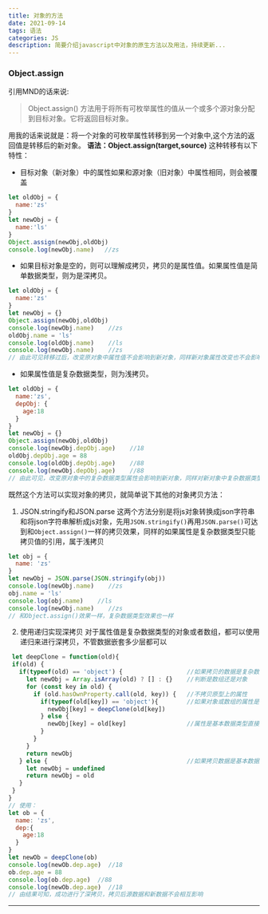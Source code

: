 ```yaml
---
title: 对象的方法
date: 2021-09-14
tags: 语法
categories: JS
description: 简要介绍javascript中对象的原生方法以及用法，持续更新...
---
```

### Object.assign
引用MND的话来说:
> Object.assign() 方法用于将所有可枚举属性的值从一个或多个源对象分配到目标对象。它将返回目标对象。

用我的话来说就是：将一个对象的可枚举属性转移到另一个对象中,这个方法的返回值是转移后的新对象。
**语法：Object.assign(target,source)**
这种转移有以下特性：
* 目标对象（新对象）中的属性如果和源对象（旧对象）中属性相同，则会被覆盖
```javascript
let oldObj = {
  name:'zs'
}
let newObj = {
  name:'ls'
}
Object.assign(newObj,oldObj)
console.log(newObj.name)   //zs
``` 
* 如果目标对象是空的，则可以理解成拷贝，拷贝的是属性值。如果属性值是简单数据类型，则为是深拷贝。
```javascript
let oldObj = {
  name:'zs'
}
let newObj = {}
Object.assign(newObj,oldObj)
console.log(newObj.name)    //zs
oldObj.name = 'ls'
console.log(oldObj.name)    //ls
console.log(newObj.name)    //zs
// 由此可见转移过后，改变原对象中属性值不会影响到新对象，同样新对象属性改变也不会影响原对象
```
* 如果属性值是复杂数据类型，则为浅拷贝。
```javascript
let oldObj = {
  name:'zs',
  depObj: {
    age:18
  }
}
let newObj = {}
Object.assign(newObj,oldObj)
console.log(newObj.depObj.age)    //18
oldObj.depObj.age = 88
console.log(oldObj.depObj.age)    //88
console.log(newObj.depObj.age)    //88
// 由此可见，改变原对象中的复杂数据类型属性会影响到新对象，同样对新对象中复杂数据类型属性进行操作也会影响到原对象
```

既然这个方法可以实现对象的拷贝，就简单说下其他的对象拷贝方法：
1. JSON.stringify和JSON.parse
这两个方法分别是将js对象转换成json字符串和将json字符串解析成js对象，先用`JSON.stringify()`再用`JSON.parse()`可达到和`Object.assign()`一样的拷贝效果，同样的如果属性是复杂数据类型只能拷贝值的引用，属于浅拷贝
```javascript
let obj = {
  name: 'zs'
}
let newObj = JSON.parse(JSON.stringify(obj))
console.log(newObj.name)    //zs
obj.name = 'ls'
console.log(obj.name)    //ls
console.log(newObj.name)    //zs
// 和Object.assign()效果一样，复杂数据类型效果也一样
```
2. 使用递归实现深拷贝
对于属性值是复杂数据类型的对象或者数组，都可以使用递归来进行深拷贝，不管数据嵌套多少层都可以
```javascript
 let deepClone = function(old){
 if(old) {
   if(typeof(old) == 'object') {                  //如果拷贝的数据是复杂数据类型
     let newObj = Array.isArray(old) ? [] : {}    //判断是数组还是对象
     for (const key in old) {
       if (old.hasOwnProperty.call(old, key)) {   //不拷贝原型上的属性
         if(typeof(old[key]) == 'object'){        //如果对象或数组的属性是复杂数据类型，则用递归再对属性执行一次函数
           newObj[key] = deepClone(old[key])
         } else {
           newObj[key] = old[key]                 //属性是基本数据类型直接赋值
         }
       }
     }
     return newObj
   } else {                                       //如果拷贝数据是基本数据类型，直接赋值返回
     let newObj = undefined
     return newObj = old
   }
 }
}
// 使用：
let ob = {
  name: 'zs',
  dep:{
    age:18
  }
}
let newOb = deepClone(ob)
console.log(newOb.dep.age)  //18
ob.dep.age = 88
console.log(ob.dep.age)  //88
console.log(newOb.dep.age)  //18
// 由结果可知，成功进行了深拷贝，拷贝后源数据和新数据不会相互影响
```
---